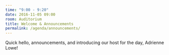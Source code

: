 ```yaml
---
time: "9:00 - 9:20"
date: 2016-11-05 09:00
room: Auditorium
title: Welcome & Announcements
permalink: /agenda/announcements/
---
```


Quick hello, announcements, and introducing our host for the day, Adrienne Lowe!
